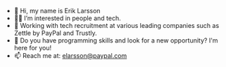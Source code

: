 - 👋 Hi, my name is Erik Larsson
- 🧍🏻 I’m interested in people and tech.
- 🚀 Working with tech recruitment at various leading companies such as Zettle by PayPal and Trustly.
- 👾 Do you have programming skills and look for a new opportunity? I'm here for you!
- 📫 Reach me at: elarsson@paypal.com
